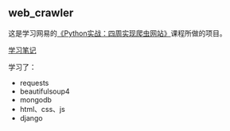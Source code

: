 ## web_crawler

这是学习网易的[《Python实战：四周实现爬虫网站》](http://study.163.com/course/courseMain.htm?courseId=1002794001)课程所做的项目。

[学习笔记](http://www.jianshu.com/notebooks/4384691/latest)

学习了：

- requests
- beautifulsoup4
- mongodb
- html、css、js
- django